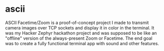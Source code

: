 # ascii

ASCII Facetime/Zoom is a proof-of-concept project I made to transmit camera images over TCP sockets and display it in color in the terminal. It was my Hacker Zephyr hackathon project and was supposed to be like an "offline" version of the always-present Zoom or Facetime. The end goal was to create a fully functional terminal app with sound and other features.
